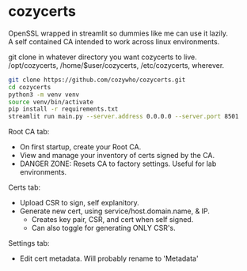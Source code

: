 # cozycerts
OpenSSL wrapped in streamlit so dummies like me can use it lazily.  
A self contained CA intended to work across linux environments.  

git clone in whatever directory you want cozycerts to live.  
/opt/cozycerts, /home/$user/cozycerts, /etc/cozycerts, wherever.  

```bash
git clone https://github.com/cozywho/cozycerts.git
cd cozycerts
python3 -m venv venv
source venv/bin/activate
pip install -r requirements.txt
streamlit run main.py --server.address 0.0.0.0 --server.port 8501
```

Root CA tab:
- On first startup, create your Root CA.
- View and manage your inventory of certs signed by the CA.
- DANGER ZONE: Resets CA to factory settings. Useful for lab environments.

Certs tab:
- Upload CSR to sign, self explanitory.
- Generate new cert, using service/host.domain.name, & IP. 
  - Creates key pair, CSR, and cert when self signed.
  - Can also toggle for generating ONLY CSR's. 

Settings tab:
- Edit cert metadata. Will probably rename to 'Metadata'
